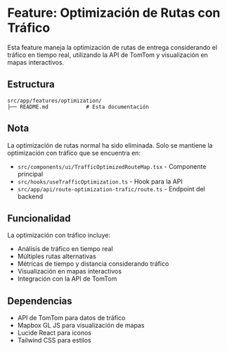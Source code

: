 # Feature: Optimización de Rutas con Tráfico

Esta feature maneja la optimización de rutas de entrega considerando el tráfico en tiempo real, utilizando la API de TomTom y visualización en mapas interactivos.

## Estructura

```
src/app/features/optimization/
├── README.md            # Esta documentación
```

## Nota

La optimización de rutas normal ha sido eliminada. Solo se mantiene la optimización con tráfico que se encuentra en:

- `src/components/ui/TrafficOptimizedRouteMap.tsx` - Componente principal
- `src/hooks/useTrafficOptimization.ts` - Hook para la API
- `src/app/api/route-optimization-trafic/route.ts` - Endpoint del backend

## Funcionalidad

La optimización con tráfico incluye:
- Análisis de tráfico en tiempo real
- Múltiples rutas alternativas
- Métricas de tiempo y distancia considerando tráfico
- Visualización en mapas interactivos
- Integración con la API de TomTom

## Dependencias

- API de TomTom para datos de tráfico
- Mapbox GL JS para visualización de mapas
- Lucide React para iconos
- Tailwind CSS para estilos
